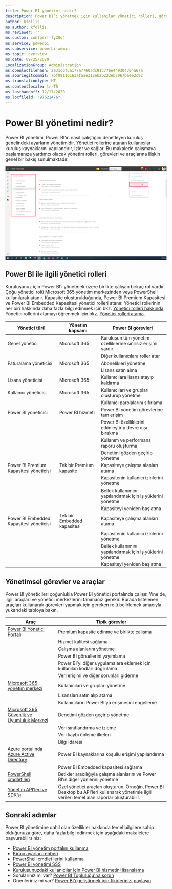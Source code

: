 ```yaml
---
title: Power BI yönetimi nedir?
description: Power BI’ı yönetmek için kullanılan yönetici rolleri, görevler ve araçlar hakkında bilgi edinin.
author: kfollis
ms.author: kfollis
ms.reviewer: ''
ms.custom: contperf-fy20q4
ms.service: powerbi
ms.subservice: powerbi-admin
ms.topic: overview
ms.date: 09/25/2020
LocalizationGroup: Administration
ms.openlocfilehash: 2a31c6f5a177a7760adc91c776e449304304a67a
ms.sourcegitcommit: 7bf09116163afaae312eb2b232eb7967baee2c92
ms.translationtype: HT
ms.contentlocale: tr-TR
ms.lasthandoff: 12/17/2020
ms.locfileid: "97621476"
---
```

# <a name="what-is-power-bi-administration"></a>Power BI yönetimi nedir?

Power BI yönetimi, Power BI’ın nasıl çalıştığını denetleyen kuruluş genelindeki ayarların yönetimidir. Yönetici rollerine atanan kullanıcılar kuruluş kaynaklarını yapılandırır, izler ve sağlar. Bu makalede çalışmaya başlamanıza yardımcı olacak yönetim rolleri, görevleri ve araçlarına ilişkin genel bir bakış sunulmaktadır.

![Kuruluş genelindeki ayarları gösteren, Power BI yönetim portalının ekran görüntüsü.](media/service-admin-administering-power-bi-in-your-organization/admin-portal.png)

## <a name="administrator-roles-related-to-power-bi"></a>Power BI ile ilgili yönetici rolleri

Kuruluşunuz için Power BI’ı yönetmek üzere birlikte çalışan birkaç rol vardır. Çoğu yönetici rolü Microsoft 365 yönetim merkezinden veya PowerShell kullanılarak atanır. Kapasite oluşturulduğunda, Power BI Premium Kapasitesi ve Power BI Embedded Kapasitesi yönetici rolleri atanır. Yönetici rollerinin her biri hakkında daha fazla bilgi edinmek için bkz. [Yönetici rolleri hakkında](/microsoft-365/admin/add-users/about-admin-roles). Yönetici rollerini atamayı öğrenmek için bkz. [Yönetici rolleri atama](/microsoft-365/admin/add-users/assign-admin-roles).

| **Yönetici türü** | **Yönetim kapsamı** | **Power BI görevleri** |
| --- | --- | --- |
| Genel yönetici | Microsoft 365 | Kuruluşun tüm yönetim özelliklerine sınırsız erişimi vardır |
| | | Diğer kullanıcılara roller atar |
| Faturalama yöneticisi | Microsoft 365 | Abonelikleri yönetme |
| | | Lisans satın alma |
| Lisans yöneticisi | Microsoft 365 | Kullanıcılara lisans atayıp kaldırma |
| Kullanıcı yöneticisi | Microsoft 365 | Kullanıcıları ve grupları oluşturup yönetme |
| | | Kullanıcı parolalarını sıfırlama |
| Power BI yöneticisi | Power BI hizmeti | Power BI yönetim görevlerine tam erişim|
| | | Power BI özelliklerini etkinleştirip devre dışı bırakma |
| | | Kullanım ve performans raporu oluşturma |
| | | Denetimi gözden geçirip yönetme |
| Power BI Premium Kapasitesi yöneticisi | Tek bir Premium kapasite | Kapasiteye çalışma alanları atama|
| | | Kapasitenin kullanıcı izinlerini yönetme |
| | | Bellek kullanımını yapılandırmak için iş yüklerini yönetme |
| | | Kapasiteyi yeniden başlatma |
| Power BI Embedded Kapasitesi yöneticisi | Tek bir Embedded kapasitesi | Kapasiteye çalışma alanları atama|
| | | Kapasitenin kullanıcı izinlerini yönetme |
| | | Bellek kullanımını yapılandırmak için iş yüklerini yönetme |
| | | Kapasiteyi yeniden başlatma |

## <a name="administrative-tasks-and-tools"></a>Yönetimsel görevler ve araçlar

Power BI yöneticileri çoğunlukla Power BI yönetici portalında çalışır. Yine de, ilgili araçları ve yönetici merkezlerini tanımanız gerekir. Burada listelenen araçları kullanarak görevleri yapmak için gereken rolü belirlemek amacıyla yukarıdaki tabloya bakın.

| **Araç** | **Tipik görevler** |
| --- | --- |
| [Power BI Yönetici Portalı](https://app.powerbi.com/admin-portal) | Premium kapasite edinme ve birlikte çalışma |
| | Hizmet kalitesi sağlama |
| | Çalışma alanlarını yönetme |
| | Power BI görsellerini yayımlama |
| | Power BI’yı diğer uygulamalara eklemek için kullanılan kodları doğrulama |
| | Veri erişimi ve diğer sorunları giderme |
| [Microsoft 365 yönetim merkezi](https://admin.microsoft.com) | Kullanıcıları ve grupları yönetme |
| | Lisansları satın alıp atama |
| | Kullanıcıların Power BI’ya erişmesini engelleme |
| [Microsoft 365 Güvenlik ve Uyumluluk Merkezi](https://protection.office.com) | Denetimi gözden geçirip yönetme |
| | Veri sınıflandırma ve izleme |
| | Veri kaybı önleme ilkeleri |
| | Bilgi idaresi |
| [Azure portalında Azure Active Directory](https://aad.portal.azure.com) | Power BI kaynaklarına koşullu erişimi yapılandırma |
| | Power BI Embedded kapasitesi sağlama |
| [PowerShell cmdlet'leri](/powershell/power-bi/overview) | Betikler aracılığıyla çalışma alanlarını ve Power BI’ın diğer yönlerini yönetme |
| [Yönetim API’leri ve SDK’sı](service-admin-reference.md) | Özel yönetici araçları oluşturun. Örneğin, Power BI Desktop bu API’leri kullanarak yönetimle ilgili verileri temel alan raporlar oluşturabilir. |

## <a name="next-steps"></a>Sonraki adımlar

Power BI yönetimine dahil olan özellikler hakkında temel bilgilere sahip olduğunuza göre, daha fazla bilgi edinmek için aşağıdaki makalelere başvurabilirsiniz:

- [Power BI yönetim portalını kullanma](service-admin-portal.md)
- [Kiracı ayarları rehberi](../guidance/admin-tenant-settings.md)
- [PowerShell cmdlet’lerini kullanma](/powershell/power-bi/overview)
- [Power BI yönetimi SSS](service-admin-faq.md)
- [Kuruluşunuzdaki kullanıcılar için Power BI hizmetini lisanslama](service-admin-licensing-organization.md)
- Sorularınız mı var? [Power BI Topluluğu'na sorun](https://community.powerbi.com/)
- Önerileriniz mi var? [Power BI'ı geliştirmek için fikirlerinizi paylaşın](https://ideas.powerbi.com/)